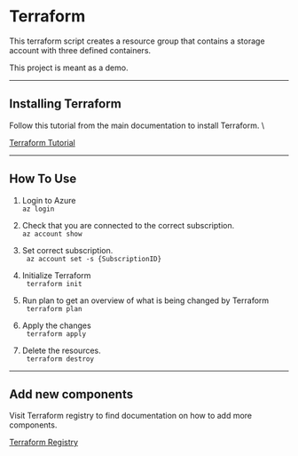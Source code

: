 # Terraform

This terraform script creates a resource group that contains a storage account with three defined containers. 

This project is meant as a demo.

---

## Installing Terraform

Follow this tutorial from the main documentation to install Terraform. \

[Terraform Tutorial](https://developer.hashicorp.com/terraform/tutorials/azure-get-started/install-cli)


---

## How To Use


1. Login to Azure \
``` az login ```

2. Check that you are connected to the correct subscription. \
``` az account show ```

3. Set correct subscription. \
``` az account set -s {SubscriptionID}```

4. Initialize Terraform \
``` terraform init```

5. Run plan to get an overview of what is being changed by Terraform \
``` terraform plan```

6. Apply the changes \
``` terraform apply```

7. Delete the resources. \
``` terraform destroy```
---

## Add new components

Visit Terraform registry to find documentation on how to add more components.

[Terraform Registry](https://registry.terraform.io/providers/hashicorp/azurerm/latest/docs)